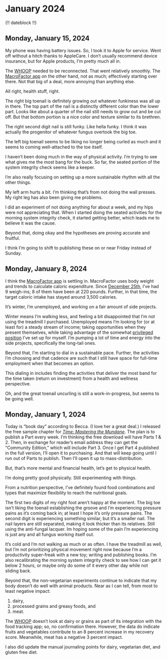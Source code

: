 # January 2024

{!! dateblock !!}

## Monday, January 15, 2024

My phone was having battery issues. So, I took it to Apple for service. Went off without a hitch thanks to AppleCare. I don’t usually recommend device insurance, but for Apple products, I’m pretty much all in.

The [WHOOP](https://joshbruce.com/examinations/whoop-health-monitor/) needed to be reconnected. That went relatively smoothly. The [MacroFactor app](https://joshbruce.com/examinations/macrofactor-food-tracker/) on the other hand, not as much; effectively starting over there. Not that big of a deal, more annoying than anything else.

All right, health stuff, right. 

The right big toenail is definitely growing out whatever funkiness was all up in there. The top part of the nail is a distinctly different color than the lower part. Looks like about a quarter of the nail still needs to grow out and be cut off. But that bottom portion is a nice color and texture similar to its brethren.

The right second digit nail is still funky. Like hella funky. I think it was actually the progenitor of whatever fungus overtook the big toe. 

The left big toenail seems to be liking no longer being curled as much and it seems to coming well-attached to the toe itself.

I haven’t been doing much in the way of physical activity. I’m trying to see what gives me the most bang for the buck. So far, the seated portion of the system integrity check seems like a keeper.

I’m also really focusing on setting up a more sustainable rhythm with all the other things.

My left arm hurts a bit. I’m thinking that’s from not doing the wall presses. My right leg has also been giving me problems.

I did an experiment of not doing anything for about a week, and my hips were not appreciating that. When I started doing the seated activities for the morning system integrity check, it started getting better, which leads me to believe it was the cause.

Beyond that, doing okay and the hypotheses are proving accurate and fruitful.

I think I’m going to shift to publishing these on or near Friday instead of Sunday.

## Monday, January 8, 2024

I think the [MacroFactor app](/examinations/macrofactor-food-tracker/) is settling in. MacroFactor uses body weight and trends to calculate caloric expenditure. Since [December 25th](/experiences/health-and-wellness/historical-summaries/202312/#sunday-december-24-2023), I’ve had 9 weigh-ins; 8 of them have been at 220 pounds. Further, in that time, the target caloric intake has stayed around 3,500 calories.

It’s winter, I’m unemployed, and working on a fair amount of side projects.

Winter means I’m walking less, and feeling a bit disappointed that I’m not using the treadmill I purchased. Unemployed means I’m looking for (or at least for) a steady stream of income; taking opportunities when they present themselves, while taking advantage of the somewhat [privileged position](/experiences/finances/paycheck-to-paycheck/) I’ve set up for myself. I’m pumping a lot of time and energy into the side projects, specifically the long-tail ones.

Beyond that, I’m starting to dial in a sustainable pace. Further, the activities I’m choosing and that cadence are such that I still have space for full-time employment when that becomes an option.

This dialing in includes finding the activities that deliver the most band for the time taken (return on investment) from a health and wellness perspective.

Oh, and the great toenail uncurling is still a work-in-progress, but seems to be going well.

## Monday, January 1, 2024

Today is “book day” according to Becca. (I love her a great deal.) I released the free sample chapter for *[Time: Mastering the Mundane](https://leanpub.com/master-the-mundane)*. The plan is to publish a Part every week. I’m thinking the free download will have Parts 1 & 2. Then, in exchange for reader’s email address they can get the “Community Edition,” which will include Part 3. Once I get Part 4 published in the full version, I’ll open it to purchasing. And that will keep going until I run out of Parts to publish. Then I’ll open it up to mass-distribution.

But, that’s more mental and financial health, let’s get to physical health.

I’m doing pretty good physically. Still experimenting with things.

From a nutrition perspective, I’ve definitely found food combinations and types that maximize flexibility to reach the nutritional goals.

The first two digits of my right foot aren’t happy at the moment. The big toe isn’t liking the toenail establishing the groove and I’m experiencing pressure pains as it’s coming back in; at least I hope it’s only pressure pains. The second digit is experiencing something similar, but it’s a smaller nail. The nail layers are still separated, making it look thicker than its relatives. Still using the anti-fungal lacquer. Im hoping some of the pain I’m experiencing is just any and all fungus working itself out.

It’s cold and I’m not walking as much or as often. I have the treadmill as well, but I’m not prioritizing physical movement right now because I’m a productivity super-freak with a new toy; writing and publishing books. I’m also recalibrating the morning system integrity check to see how I can get it below 2 hours, or maybe only do some of it every other day while not sliding back.

Beyond that, the non-vegetarian experiments continue to indicate that my body doesn’t do well with animal products. Near as I can tell, from most to least negative impact:

1. dairy,
2. processed grains and greasy foods, and
3. meat.

The [WHOOP](https://joshbruce.com/examinations/whoop-health-monitor/) doesn’t look at dairy or grains as part of its integration with the food tracking app; so, no confirmation there. However, the data do indicate fruits and vegetables contribute to an 8 percent increase in my recovery score. Meanwhile, meat has a negative 3 percent impact.

I also did update the manual journaling points for dairy, vegetarian diet, and gluten free diet.
